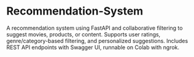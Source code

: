 # Recommendation-System
A recommendation system using FastAPI and collaborative filtering to suggest movies, products, or content. Supports user ratings, genre/category-based filtering, and personalized suggestions. Includes REST API endpoints with Swagger UI, runnable on Colab with ngrok.
